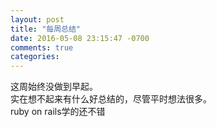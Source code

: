 ```yaml
---
layout: post
title: "每周总结"
date: 2016-05-08 23:15:47 -0700
comments: true
categories: 
---
```


这周始终没做到早起。  
实在想不起来有什么好总结的，尽管平时想法很多。  
ruby on rails学的还不错  
